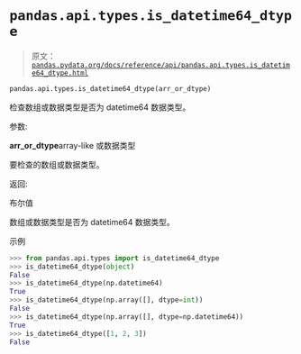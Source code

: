 # `pandas.api.types.is_datetime64_dtype`

> 原文：[`pandas.pydata.org/docs/reference/api/pandas.api.types.is_datetime64_dtype.html`](https://pandas.pydata.org/docs/reference/api/pandas.api.types.is_datetime64_dtype.html)

```py
pandas.api.types.is_datetime64_dtype(arr_or_dtype)
```

检查数组或数据类型是否为 datetime64 数据类型。

参数:

**arr_or_dtype**array-like 或数据类型

要检查的数组或数据类型。

返回:

布尔值

数组或数据类型是否为 datetime64 数据类型。

示例

```py
>>> from pandas.api.types import is_datetime64_dtype
>>> is_datetime64_dtype(object)
False
>>> is_datetime64_dtype(np.datetime64)
True
>>> is_datetime64_dtype(np.array([], dtype=int))
False
>>> is_datetime64_dtype(np.array([], dtype=np.datetime64))
True
>>> is_datetime64_dtype([1, 2, 3])
False 
```
